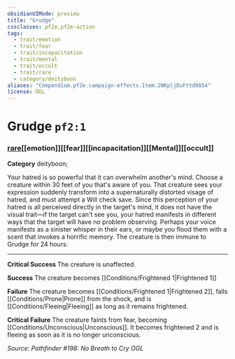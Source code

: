 ```yaml
---
obsidianUIMode: preview
title: "Grudge"
cssclasses: pf2e,pf2e-action
tags:
  - trait/emotion
  - trait/fear
  - trait/incapacitation
  - trait/mental
  - trait/occult
  - trait/rare
  - category/deityboon
aliases: "Compendium.pf2e.campaign-effects.Item.2NKpljDuFttd9054"
license: OGL
---
```

# Grudge `pf2:1`

### [rare](rare "Rare Rarity Trait")[[emotion]][[fear]][[incapacitation]][[Mental]][[occult]]

**Category** deityboon; 




Your hatred is so powerful that it can overwhelm another's mind. Choose a creature within 30 feet of you that's aware of you. That creature sees your expression suddenly transform into a supernaturally distorted visage of hatred, and must attempt a Will check save. Since this perception of your hatred is all perceived directly in the target's mind, it does not have the visual trait—if the target can't see you, your hatred manifests in different ways that the target will have no problem observing. Perhaps your voice manifests as a sinister whisper in their ears, or maybe you flood them with a scent that invokes a horrific memory. The creature is then immune to Grudge for 24 hours.

* * *

**Critical Success** The creature is unaffected.

**Success** The creature becomes [[Conditions/Frightened 1|Frightened 1]]

**Failure** The creature becomes [[Conditions/Frightened 1|Frightened 2]], falls [[Conditions/Prone|Prone]] from the shock, and is [[Conditions/Fleeing|Fleeing]] as long as it remains frightened.

**Critical Failure** The creature faints from fear, becoming [[Conditions/Unconscious|Unconscious]]. It becomes frightened 2 and is fleeing as soon as it is no longer unconscious.

*Source: Pathfinder #198: No Breath to Cry*
*OGL*